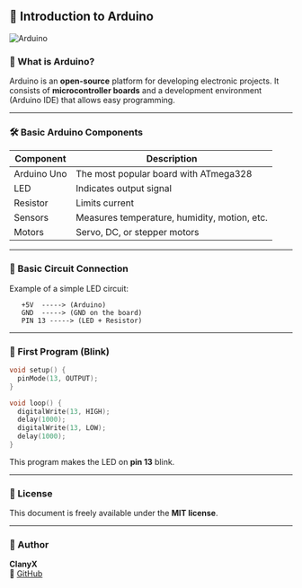 ## 🚀 Introduction to Arduino

![Arduino](https://img.shields.io/badge/Arduino-Platform-blue?style=for-the-badge&logo=arduino)

### 📌 What is Arduino?
Arduino is an **open-source** platform for developing electronic projects. It consists of **microcontroller boards** and a development environment (Arduino IDE) that allows easy programming.

---

### 🛠️ Basic Arduino Components
| Component     | Description |
|--------------|--------------------------------|
| Arduino Uno  | The most popular board with ATmega328 |
| LED          | Indicates output signal |
| Resistor     | Limits current |
| Sensors      | Measures temperature, humidity, motion, etc. |
| Motors       | Servo, DC, or stepper motors |

---

### 🔧 Basic Circuit Connection
Example of a simple LED circuit:

```
   +5V  -----> (Arduino)
   GND  -----> (GND on the board)
   PIN 13 -----> (LED + Resistor)
```

---

### 🚀 First Program (Blink)
```cpp
void setup() {
  pinMode(13, OUTPUT);
}

void loop() {
  digitalWrite(13, HIGH);
  delay(1000);
  digitalWrite(13, LOW);
  delay(1000);
}
```

This program makes the LED on **pin 13** blink.

---

### 📜 License
This document is freely available under the **MIT license**.

---

### 👤 Author
**ClanyX**  
🔗 [GitHub](https://github.com/ClanyX)
